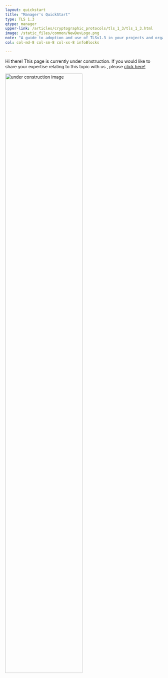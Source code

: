 ```yaml
---
layout: quickstart
title: "Manager's QuickStart"
type: TLS 1.3
qtype: manager
upper-link: /articles/cryptographic_protocols/tls_1_3/tls_1_3.html
image: /static_files/common/NewDevLogo.png
note: "A guide to adoption and use of TLSv1.3 in your projects and organization."
col: col-md-8 col-sm-8 col-xs-8 infoBlocks

---
```


Hi there! This page is currently under construction. If you would like to share your expertise relating to this topic with us , please <a href="CONTRIBUTING-template.md">click here!</a>

<img src="/static_files/common/under_construction.jpg" style="width:70%;height:70%;" alt="under construction image">
